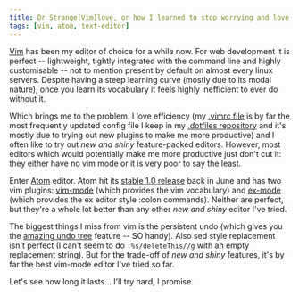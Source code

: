 ```yaml
---
title: Dr Strange[Vim]love, or how I learned to stop worrying and love the [Atom] bomb
tags: [vim, atom, text-editor]
---
```

[Vim](https://en.wikipedia.org/wiki/Vim_(text_editor)) has been my editor of choice for a while now. For web development it is perfect -- lightweight, tightly integrated with the command line and highly customisable -- not to mention present by default on almost every linux servers. Despite having a steep learning curve (mostly due to its modal  nature), once you learn its vocabulary it feels highly inefficient to ever do without it.

Which brings me to the problem. I love efficiency (my [.vimrc file](https://github.com/tamelion/.dotfiles/blob/master/vim/.vimrc) is by far the most frequently updated config file I keep in my [.dotfiles repository](https://github.com/tamelion/.dotfiles) and it's mostly due to trying out new plugins to make me more productive) and I often like to try out *new and shiny* feature-packed editors. However, most editors which would potentially make me more productive just don't cut it: they either have no vim mode or it is very poor to say the least.

Enter [Atom](https://atom.io) editor. Atom hit its [stable 1.0 release](http://blog.atom.io/2015/06/25/atom-1-0.html) back in June and has two vim plugins: [vim-mode](https://atom.io/packages/vim-mode) (which provides the vim vocabulary) and [ex-mode](https://atom.io/packages/ex-mode) (which provides the ex editor style :colon commands). Neither are perfect, but they're a whole lot better than any other *new and shiny* editor I've tried.

The biggest things I miss from vim is the persistent undo (which gives you the [amazing undo tree](https://github.com/mbbill/undotree) feature -- SO handy). Also sed style replacement isn't perfect (I can't seem to do `:%s/deleteThis//g` with an empty replacement string). But for the trade-off of *new and shiny* features, it's by far the best vim-mode editor I've tried so far.

Let's see how long it lasts... I'll try hard, I promise.
